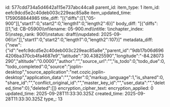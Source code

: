 id: 577cdd734a5d4642a115e737abc44ca8
parent_id: 
item_type: 1
item_id: eefc9dcd5e2c40deb003c229eac85a8e
item_updated_time: 1759058844985
title_diff: "[{\"diffs\":[[1,\"05-900\"]],\"start1\":0,\"start2\":0,\"length1\":0,\"length2\":6}]"
body_diff: "[{\"diffs\":[[1,\"id: CB-05900\\\nfilename: 05-900.md\\\ntitle: \\\nchapter_index: 5\\\nstep_rank: 900\\\nstatus: draft\\\nupdated: 2025-09-06\\\n\"]],\"start1\":0,\"start2\":0,\"length1\":0,\"length2\":107}]"
metadata_diff: {"new":{"id":"eefc9dcd5e2c40deb003c229eac85a8e","parent_id":"9db17b06d6964206ba370cb4fa4687e9","latitude":"30.43825590","longitude":"-84.28073290","altitude":"0.0000","author":"","source_url":"","is_todo":0,"todo_due":0,"todo_completed":0,"source":"joplin-desktop","source_application":"net.cozic.joplin-desktop","application_data":"","order":0,"markup_language":1,"is_shared":0,"share_id":"","conflict_original_id":"","master_key_id":"","user_data":"","deleted_time":0},"deleted":[]}
encryption_cipher_text: 
encryption_applied: 0
updated_time: 2025-09-28T11:33:30.325Z
created_time: 2025-09-28T11:33:30.325Z
type_: 13